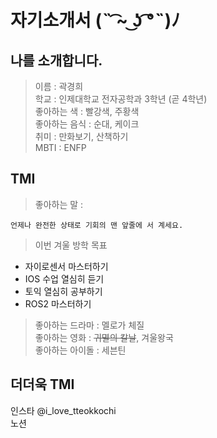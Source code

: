 자기소개서 (˵ ͡~ ͜ʖ ͡°˵)ﾉ
============

나를 소개합니다.
-------------
>   이름 : 곽경희   
    학교 : 인제대학교 전자공학과 3학년 (곧 4학년)   
    좋아하는 색 : 빨강색, 주황색   
    좋아하는 음식 : 순대, 케이크   
    취미 : 만화보기, 산책하기   
    MBTI : ENFP   

TMI
------------
>좋아하는 말 :

    언제나 완전한 상태로 기회의 맨 앞줄에 서 계세요.

>이번 겨울 방학 목표   
+ 자이로센서 마스터하기
+ IOS 수업 열심히 듣기
+ 토익 열심히 공부하기
+ ROS2 마스터하기
>   좋아하는 드라마 : 멜로가 체질   
    좋아하는 영화 : ~~귀멸의 칼날~~, 겨울왕국   
    좋아하는 아이돌 : 세븐틴   

더더욱 TMI
------------
인스타 @i_love_tteokkochi  
노션 